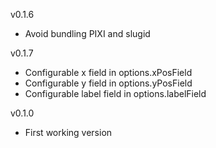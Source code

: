 v0.1.6

- Avoid bundling PIXI and slugid

v0.1.7

- Configurable x field in options.xPosField
- Configurable y field in options.yPosField
- Configurable label field in options.labelField

v0.1.0

- First working version
